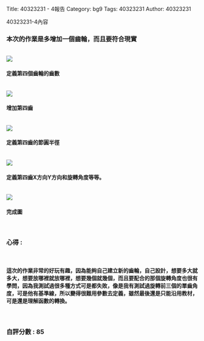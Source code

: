 Title: 40323231 - 4報告
Category: bg9
Tags: 40323231
Author: 40323231


40323231-4內容

<!-- PELICAN_END_SUMMARY -->
<h3>本次的作業是多增加一個齒輪，而且要符合現實</h3>
</br>
<img src="http://i.imgur.com/J4mWmPL.png">
</br>
<h4>定義第四個齒輪的齒數</h4>
</br>
<img src="http://i.imgur.com/UH3hDtI.png">
</br>
<h4>增加第四齒</h4>
</br>
<img src="http://i.imgur.com/2ImUm14.png">
</br>
<h4>定義第四齒的節圓半徑</h4>
</br>
<img src="http://i.imgur.com/HwhpUKp.png">
</br>
<h4>定義第四齒X方向Y方向和旋轉角度等等。</h4>
</br>
<img src="http://i.imgur.com/7xyiIzD.png">
</br>
<h4>完成圖</h4>
</br>
<h3>心得 :</h3>
</br>
<h4>這次的作業非常的好玩有趣，因為能夠自己建立新的齒輪，自己設計，想要多大就多大，想要放哪裡就放哪裡，想要幾個就幾個，而且要配合的那個旋轉角度也很有學問，因為我測試過很多種方式可是都失敗，像是我有測試過旋轉前三個的單齒角度，可是他有基準線，所以變得很難用參數去定義，雖然最後還是只能沿用教材，可是還是理解函數的轉換。</h4>
</br>
<h3>自評分數 : 85</h3>














